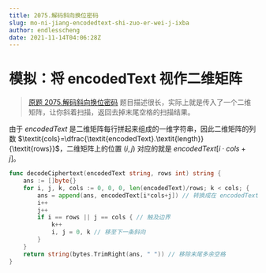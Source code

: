 ```yaml
---
title: 2075.解码斜向换位密码
slug: mo-ni-jiang-encodedtext-shi-zuo-er-wei-j-ixba
author: endlesscheng
date: 2021-11-14T04:06:28Z
---
```

# 模拟：将 encodedText 视作二维矩阵
 
> [原题 2075.解码斜向换位密码](https://leetcode.cn/problems/decode-the-slanted-ciphertext)
题目描述很长，实际上就是传入了一个二维矩阵，让你斜着扫描，返回去掉末尾空格的扫描结果。

由于 $\textit{encodedText}$ 是二维矩阵每行拼起来组成的一维字符串，因此二维矩阵的列数 $\textit{cols}=\dfrac{\textit{encodedText}.\textit{length}}{\textit{rows}}$，二维矩阵上的位置 $(i,j)$ 对应的就是 $\textit{encodedText}[i\cdot\textit{cols}+j]$。

```go
func decodeCiphertext(encodedText string, rows int) string {
	ans := []byte{}
	for i, j, k, cols := 0, 0, 0, len(encodedText)/rows; k < cols; {
		ans = append(ans, encodedText[i*cols+j]) // 转换成在 encodedText 上的下标
		i++
		j++
		if i == rows || j == cols { // 触及边界
			k++
			i, j = 0, k // 移至下一条斜向
		}
	}
	return string(bytes.TrimRight(ans, " ")) // 移除末尾多余空格
}
```
